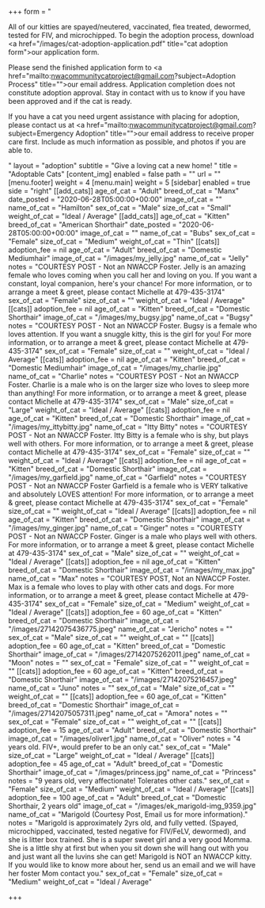 +++
form = "<p>All of our kitties are spayed/neutered, vaccinated, flea treated, dewormed, tested for FIV, and microchipped. To begin the adoption process, download <a href=\"/images/cat-adoption-application.pdf\" title=\"cat adoption form\">our application form</a>.</p><p>Please send the finished application form to <a href=\"mailto:nwacommunitycatproject@gmail.com?subject=Adoption Process\" title=\"\">our email address</a>. Application completion does not constitute adoption approval. Stay in contact with us to know if you have been approved and if the cat is ready.</p><p>If you have a cat you need urgent assistance with placing for adoption, please contact us at <a href=\"mailto:nwacommunitycatproject@gmail.com?subject=Emergency Adoption\" title=\"\">our email address</a> to receive proper care first.  Include as much information as possible, and photos if you are able to.  </p>"
layout = "adoption"
subtitle = "Give a loving cat a new home! "
title = "Adoptable Cats"
[content_img]
enabled = false
path = ""
url = ""
[menu.footer]
weight = 4
[menu.main]
weight = 5
[sidebar]
enabled = true
side = "right"
[[add_cats]]
age_of_cat = "Adult"
breed_of_cat = "Manx"
date_posted = "2020-06-28T05:00:00+00:00"
image_of_cat = ""
name_of_cat = "Hamilton"
sex_of_cat = "Male"
size_of_cat = "Small"
weight_of_cat = "Ideal / Average"
[[add_cats]]
age_of_cat = "Kitten"
breed_of_cat = "American Shorthair"
date_posted = "2020-06-28T05:00:00+00:00"
image_of_cat = ""
name_of_cat = "Bubs"
sex_of_cat = "Female"
size_of_cat = "Medium"
weight_of_cat = "Thin"
[[cats]]
adoption_fee = nil
age_of_cat = "Adult"
breed_of_cat = "Domestic Mediumhair"
image_of_cat = "/images/my_jelly.jpg"
name_of_cat = "Jelly"
notes = "COURTESY POST - Not an NWACCP Foster. Jelly is an amazing female who loves coming when you call her and loving on you.  If you want a constant, loyal companion, here's your chance!    For more information, or to arrange a meet & greet, please contact Michelle at 479-435-3174"
sex_of_cat = "Female"
size_of_cat = ""
weight_of_cat = "Ideal / Average"
[[cats]]
adoption_fee = nil
age_of_cat = "Kitten"
breed_of_cat = "Domestic Shorthair"
image_of_cat = "/images/my_bugsy.jpg"
name_of_cat = "Bugsy"
notes = "COURTESY POST - Not an NWACCP Foster. Bugsy is a female who loves attention.  If you want a snuggle kitty, this is the girl for you!     For more information, or to arrange a meet & greet, please contact Michelle at 479-435-3174"
sex_of_cat = "Female"
size_of_cat = ""
weight_of_cat = "Ideal / Average"
[[cats]]
adoption_fee = nil
age_of_cat = "Kitten"
breed_of_cat = "Domestic Mediumhair"
image_of_cat = "/images/my_charlie.jpg"
name_of_cat = "Charlie"
notes = "COURTESY POST - Not an NWACCP Foster. Charlie is a male who is on the larger size who loves to sleep more than anything!    For more information, or to arrange a meet & greet, please contact Michelle at 479-435-3174"
sex_of_cat = "Male"
size_of_cat = "Large"
weight_of_cat = "Ideal / Average"
[[cats]]
adoption_fee = nil
age_of_cat = "Kitten"
breed_of_cat = "Domestic Shorthair"
image_of_cat = "/images/my_ittybitty.jpg"
name_of_cat = "Itty Bitty"
notes = "COURTESY POST - Not an NWACCP Foster.  Itty Bitty is a female who is shy, but plays well with others.  For more information, or to arrange a meet & greet, please contact Michelle at 479-435-3174"
sex_of_cat = "Female"
size_of_cat = ""
weight_of_cat = "Ideal / Average"
[[cats]]
adoption_fee = nil
age_of_cat = "Kitten"
breed_of_cat = "Domestic Shorthair"
image_of_cat = "/images/my_garfield.jpg"
name_of_cat = "Garfield"
notes = "COURTESY POST - Not an NWACCP Foster  Garfield is a female who is VERY talkative and absolutely LOVES attention!  For more information, or to arrange a meet & greet, please contact Michelle at 479-435-3174"
sex_of_cat = "Female"
size_of_cat = ""
weight_of_cat = "Ideal / Average"
[[cats]]
adoption_fee = nil
age_of_cat = "Kitten"
breed_of_cat = "Domestic Shorthair"
image_of_cat = "/images/my_ginger.jpg"
name_of_cat = "Ginger"
notes = "COURTESTY POST - Not an NWACCP Foster.  Ginger is a male who plays well with others. For more information, or to arrange a meet & greet, please contact Michelle at 479-435-3174"
sex_of_cat = "Male"
size_of_cat = ""
weight_of_cat = "Ideal / Average"
[[cats]]
adoption_fee = nil
age_of_cat = "Kitten"
breed_of_cat = "Domestic Shorthair"
image_of_cat = "/images/my_max.jpg"
name_of_cat = "Max"
notes = "COURTESY POST, Not an NWACCP Foster.  Max is a female who loves to play with other cats and dogs. For more information, or to arrange a meet & greet, please contact Michelle at 479-435-3174"
sex_of_cat = "Female"
size_of_cat = "Medium"
weight_of_cat = "Ideal / Average"
[[cats]]
adoption_fee = 60
age_of_cat = "Kitten"
breed_of_cat = "Domestic Shorthair"
image_of_cat = "/images/27142075436775.jpeg"
name_of_cat = "Jericho"
notes = ""
sex_of_cat = "Male"
size_of_cat = ""
weight_of_cat = ""
[[cats]]
adoption_fee = 60
age_of_cat = "Kitten"
breed_of_cat = "Domestic Shorthair"
image_of_cat = "/images/27142075262011.jpeg"
name_of_cat = "Moon"
notes = ""
sex_of_cat = "Female"
size_of_cat = ""
weight_of_cat = ""
[[cats]]
adoption_fee = 60
age_of_cat = "Kitten"
breed_of_cat = "Domestic Shorthair"
image_of_cat = "/images/27142075216457.jpeg"
name_of_cat = "Juno"
notes = ""
sex_of_cat = "Male"
size_of_cat = ""
weight_of_cat = ""
[[cats]]
adoption_fee = 60
age_of_cat = "Kitten"
breed_of_cat = "Domestic Shorthair"
image_of_cat = "/images/27142075057311.jpeg"
name_of_cat = "Amora"
notes = ""
sex_of_cat = "Female"
size_of_cat = ""
weight_of_cat = ""
[[cats]]
adoption_fee = 15
age_of_cat = "Adult"
breed_of_cat = "Domestic Shorthair"
image_of_cat = "/images/oliver1.jpg"
name_of_cat = "Oliver"
notes = "4 years old. FIV+, would prefer to be an only cat."
sex_of_cat = "Male"
size_of_cat = "Large"
weight_of_cat = "Ideal / Average"
[[cats]]
adoption_fee = 45
age_of_cat = "Adult"
breed_of_cat = "Domestic Shorthair"
image_of_cat = "/images/princess.jpg"
name_of_cat = "Princess"
notes = "9 years old, very affectionate! Tolerates other cats."
sex_of_cat = "Female"
size_of_cat = "Medium"
weight_of_cat = "Ideal / Average"
[[cats]]
adoption_fee = 100
age_of_cat = "Adult"
breed_of_cat = "Domestic Shorthair, 2 years old"
image_of_cat = "/images/ek_marigold-img_9359.jpg"
name_of_cat = "Marigold (Courtesy Post, Email us for more information)."
notes = "Marigold is approximately 2yrs old, and fully vetted.  (Spayed, microchipped, vaccinated, tested negative for FIV/FeLV, dewormed), and she is litter box trained. She is a super sweet girl and a very good Momma. She is a little shy at first but when you sit down she will hang out with you and just want all the luvins she can get!  Marigold is NOT an NWACCP kitty.  If you would like to know more about her, send us an email and we will have her foster Mom contact you."
sex_of_cat = "Female"
size_of_cat = "Medium"
weight_of_cat = "Ideal / Average"

+++
